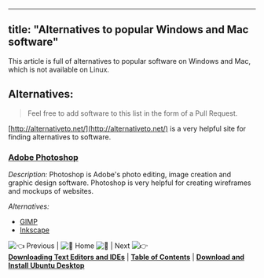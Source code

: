 
---
title: "Alternatives to popular Windows and Mac software"
---

This article is full of alternatives to popular software on Windows and Mac, which is not available on Linux.

## Alternatives:

> Feel free to add software to this list in the form of a Pull Request.

[http://alternativeto.net/](http://alternativeto.net/) is a very helpful site for finding alternatives to software.

### [Adobe Photoshop](http://www.adobe.com/products/photoshop)

_Description:_ Photoshop is Adobe's photo editing, image creation and graphic design software. Photoshop is very helpful for creating wireframes and mockups of websites.

_Alternatives:_

*   [GIMP](https://www.gimp.org/)
*   [Inkscape](https://inkscape.org)

![:point_left:](//forum.freecodecamp.com/images/emoji/emoji_one/point_left.png?v=2 ":point_left:") Previous | ![:book:](//forum.freecodecamp.com/images/emoji/emoji_one/book.png?v=2 ":book:") Home ![:book:](//forum.freecodecamp.com/images/emoji/emoji_one/book.png?v=2 ":book:") | Next ![:point_right:](//forum.freecodecamp.com/images/emoji/emoji_one/point_right.png?v=2 ":point_right:")  
[**Downloading Text Editors and IDEs**](//forum.freecodecamp.com/t/downloading-text-editors-and-ides/18384) | [**Table of Contents**](//forum.freecodecamp.com/t/setting-up-ubuntu-for-programming/18388) | [**Download and Install Ubuntu Desktop**](//forum.freecodecamp.com/t/download-and-install-ubuntu-desktop/18383)
